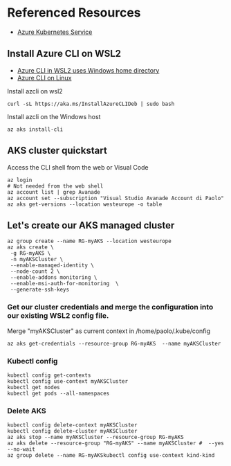 # Referenced Resources

- [Azure Kubernetes Service](https://learn.microsoft.com/en-us/azure/aks/learn/quick-kubernetes-deploy-cli)

## Install  Azure CLI on WSL2

- [Azure CLI in WSL2 uses Windows home directory](https://stackoverflow.com/questions/68894557/azure-cli-in-wsl2-uses-windows-home-directory)
- [Azure CLI on Linux](https://learn.microsoft.com/en-us/cli/azure/install-azure-cli-linux?pivots=apt)

Install azcli on wsl2

```
curl -sL https://aka.ms/InstallAzureCLIDeb | sudo bash
```

Install azcli on the Windows host

```
az aks install-cli
```


## AKS cluster quickstart

Access the CLI shell from the web or Visual Code

```
az login                                                                # Not needed from the web shell
az account list | grep Avanade
az account set --subscription "Visual Studio Avanade Account di Paolo"
az aks get-versions --location westeurope -o table
```

## Let's create our AKS managed cluster

```
az group create --name RG-myAKS --location westeurope
az aks create \
 -g RG-myAKS \
 -n myAKSCluster \
 --enable-managed-identity \
 --node-count 2 \
 --enable-addons monitoring \
 --enable-msi-auth-for-monitoring  \
 --generate-ssh-keys
```

### Get our cluster credentials and merge the configuration into our existing WSL2 config file.

Merge "myAKSCluster" as current context in /home/paolo/.kube/config

```
az aks get-credentials --resource-group RG-myAKS  --name myAKSCluster
```

### Kubectl config

```
kubectl config get-contexts
kubectl config use-context myAKSCluster
kubectl get nodes
kubectl get pods --all-namespaces
```

### Delete AKS

```
kubectl config delete-context myAKSCluster
kubectl config delete-cluster myAKSCluster
az aks stop --name myAKSCluster --resource-group RG-myAKS
az aks delete --resource-group "RG-myAKS" --name myAKSCluster #  --yes --no-wait
az group delete --name RG-myAKSkubectl config use-context kind-kind

```
